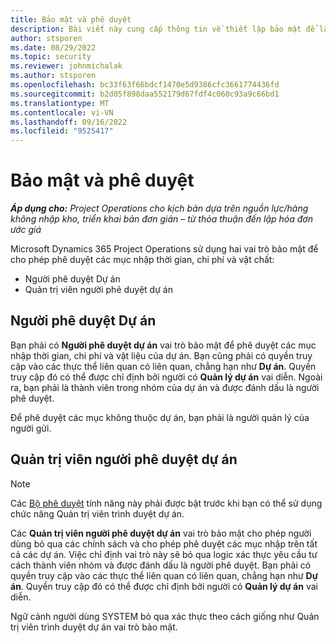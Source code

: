 ```yaml
---
title: Bảo mật và phê duyệt
description: Bài viết này cung cấp thông tin về thiết lập bảo mật để làm việc với các phê duyệt trong Microsoft Dynamics 365 Project Operations.
author: stsporen
ms.date: 08/29/2022
ms.topic: security
ms.reviewer: johnmichalak
ms.author: stsporen
ms.openlocfilehash: bc33f63f66bdcf1470e5d9386cfc3661774436fd
ms.sourcegitcommit: b2d05f898daa552179d67fdf4c060c93a9c66bd1
ms.translationtype: MT
ms.contentlocale: vi-VN
ms.lasthandoff: 09/16/2022
ms.locfileid: "9525417"
---
```

# <a name="security-and-approvals"></a>Bảo mật và phê duyệt

_**Áp dụng cho:** Project Operations cho kịch bản dựa trên nguồn lực/hàng không nhập kho, triển khai bản đơn giản – từ thỏa thuận đến lập hóa đơn ước giá_

Microsoft Dynamics 365 Project Operations sử dụng hai vai trò bảo mật để cho phép phê duyệt các mục nhập thời gian, chi phí và vật chất:

- Người phê duyệt Dự án
- Quản trị viên người phê duyệt dự án

## <a name="project-approver"></a>Người phê duyệt Dự án

Bạn phải có **Người phê duyệt dự án** vai trò bảo mật để phê duyệt các mục nhập thời gian, chi phí và vật liệu của dự án. Bạn cũng phải có quyền truy cập vào các thực thể liên quan có liên quan, chẳng hạn như **Dự án**. Quyền truy cập đó có thể được chỉ định bởi người có **Quản lý dự án** vai diễn. Ngoài ra, bạn phải là thành viên trong nhóm của dự án và được đánh dấu là người phê duyệt.

Để phê duyệt các mục không thuộc dự án, bạn phải là người quản lý của người gửi.

## <a name="project-approver-admin"></a>Quản trị viên người phê duyệt dự án

> [!NOTE]
> Các [Bộ phê duyệt](approval-sets.md) tính năng này phải được bật trước khi bạn có thể sử dụng chức năng Quản trị viên trình duyệt dự án.

Các **Quản trị viên người phê duyệt dự án** vai trò bảo mật cho phép người dùng bỏ qua các chính sách và cho phép phê duyệt các mục nhập trên tất cả các dự án. Việc chỉ định vai trò này sẽ bỏ qua logic xác thực yêu cầu tư cách thành viên nhóm và được đánh dấu là người phê duyệt. Bạn phải có quyền truy cập vào các thực thể liên quan có liên quan, chẳng hạn như **Dự án**. Quyền truy cập đó có thể được chỉ định bởi người có **Quản lý dự án** vai diễn.

Ngữ cảnh người dùng SYSTEM bỏ qua xác thực theo cách giống như Quản trị viên trình duyệt dự án vai trò bảo mật.
